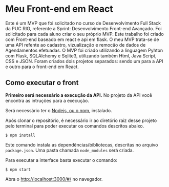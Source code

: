 # Meu Front-end em React

Este é um MVP que foi solicitado no curso de Desenvolvimento Full Stack da PUC RIO, referente a Sprint: Desenvolvimento Front-end Avançado. Foi solicitado para cada aluno criar o seu próprio MVP. Este trabalho foi criado com Front-end baseado em react e api em flask. O meu MVP trata-se de uma API refente ao cadastro, vizualização e remocão de dados de Agendamentos efetuadas. O MVP foi criado utilizando a linguagem Pyhton com Flask, SQLAlchemy e Sqlite3, utilizando também Html, Java Script, CSS e JSON. Foram criados dois projetos separados: sendo um para a API e outro para o front-end em React.



## Como executar o front

**Primeiro será necessário a execução da API.** No projeto da API você encontra as intruções para a execução.

Será necessário ter o [Nodejs, ou o npm,](https://nodejs.org/en/download/) instalado. 

Após clonar o repositório, é necessário ir ao diretório raiz desse projeto pelo terminal para poder executar os comandos descritos abaixo.

```
$ npm install
```

Este comando instala as dependências/bibliotecas, descritas no arquivo `package.json`. Uma pasta chamada `node_modules` será criada.

Para executar a interface basta executar o comando: 

```
$ npm start
```

Abra o [http://localhost:3000/#/](http://localhost:3000/#/) no navegador.
